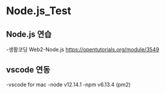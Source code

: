 # Node.js_Test
## Node.js 연습
-생활코딩 Web2-Node.js
https://opentutorials.org/module/3549
## vscode 연동
-vscode for mac
-node v12.14.1
-npm v6.13.4 (pm2)